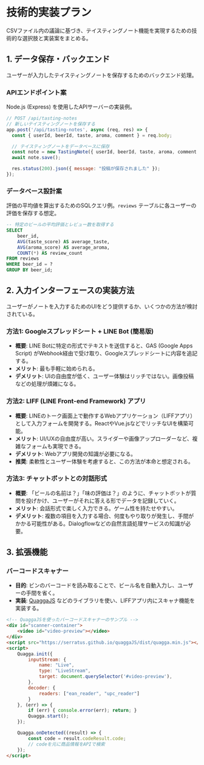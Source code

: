 # 技術的実装プラン

CSVファイル内の議論に基づき、テイスティングノート機能を実現するための技術的な選択肢と実装案をまとめる。

## 1. データ保存・バックエンド

ユーザーが入力したテイスティングノートを保存するためのバックエンド処理。

### APIエンドポイント案

Node.js (Express) を使用したAPIサーバーの実装例。

```javascript
// POST /api/tasting-notes
// 新しいテイスティングノートを保存する
app.post('/api/tasting-notes', async (req, res) => {
  const { userId, beerId, taste, aroma, comment } = req.body;

  // テイスティングノートをデータベースに保存
  const note = new TastingNote({ userId, beerId, taste, aroma, comment });
  await note.save();

  res.status(200).json({ message: "投稿が保存されました" });
});
```

### データベース設計案

評価の平均値を算出するためのSQLクエリ例。`reviews` テーブルに各ユーザーの評価を保存する想定。

```sql
-- 特定のビールの平均評価とレビュー数を取得する
SELECT 
    beer_id,
    AVG(taste_score) AS average_taste,
    AVG(aroma_score) AS average_aroma,
    COUNT(*) AS review_count
FROM reviews
WHERE beer_id = ?
GROUP BY beer_id;
```

## 2. 入力インターフェースの実装方法

ユーザーがノートを入力するためのUIをどう提供するか、いくつかの方法が検討されている。

### 方法1: Googleスプレッドシート + LINE Bot (簡易版)

- **概要**: LINE Botに特定の形式でテキストを送信すると、GAS (Google Apps Script) がWebhook経由で受け取り、Googleスプレッドシートに内容を追記する。
- **メリット**: 最も手軽に始められる。
- **デメリット**: UIの自由度が低く、ユーザー体験はリッチではない。画像投稿などの処理が煩雑になる。

### 方法2: LIFF (LINE Front-end Framework) アプリ

- **概要**: LINEのトーク画面上で動作するWebアプリケーション（LIFFアプリ）として入力フォームを開発する。ReactやVue.jsなどでリッチなUIを構築可能。
- **メリット**: UI/UXの自由度が高い。スライダーや画像アップローダーなど、複雑なフォームも実現できる。
- **デメリット**: Webアプリ開発の知識が必要になる。
- **推奨**: 柔軟性とユーザー体験を考慮すると、この方法が本命と想定される。

### 方法3: チャットボットとの対話形式

- **概要**: 「ビールの名前は？」「味の評価は？」のように、チャットボットが質問を投げかけ、ユーザーがそれに答える形でデータを記録していく。
- **メリット**: 会話形式で楽しく入力できる。ゲーム性を持たせやすい。
- **デメリット**: 複数の項目を入力する場合、何度もやり取りが発生し、手間がかかる可能性がある。Dialogflowなどの自然言語処理サービスの知識が必要。

## 3. 拡張機能

### バーコードスキャナー

- **目的**: ビンのバーコードを読み取ることで、ビール名を自動入力し、ユーザーの手間を省く。
- **実装**: [QuaggaJS](https://serratus.github.io/quaggaJS/) などのライブラリを使い、LIFFアプリ内にスキャナ機能を実装する。

```html
<!-- QuaggaJSを使ったバーコードスキャナーのサンプル -->
<div id="scanner-container">
    <video id="video-preview"></video>
</div>
<script src="https://serratus.github.io/quaggaJS/dist/quagga.min.js"></script>
<script>
    Quagga.init({
        inputStream: {
            name: "Live",
            type: "LiveStream",
            target: document.querySelector('#video-preview'),
        },
        decoder: {
            readers: ["ean_reader", "upc_reader"]
        }
    }, (err) => {
        if (err) { console.error(err); return; }
        Quagga.start();
    });

    Quagga.onDetected((result) => {
        const code = result.codeResult.code;
        // codeを元に商品情報をAPIで検索
    });
</script>
```
